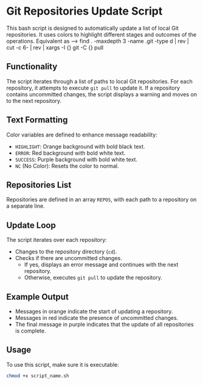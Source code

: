 # Git Repositories Update Script

This bash script is designed to automatically update a list of local Git repositories. It uses colors to highlight different stages and outcomes of the operations.
Equivalent as --> find . -maxdepth 3 -name .git -type d | rev | cut -c 6- | rev | xargs -I {} git -C {} pull

## Functionality

The script iterates through a list of paths to local Git repositories. For each repository, it attempts to execute `git pull` to update it. If a repository contains uncommitted changes, the script displays a warning and moves on to the next repository.

## Text Formatting

Color variables are defined to enhance message readability:

- `HIGHLIGHT`: Orange background with bold black text.
- `ERROR`: Red background with bold white text.
- `SUCCESS`: Purple background with bold white text.
- `NC` (No Color): Resets the color to normal.

## Repositories List

Repositories are defined in an array `REPOS`, with each path to a repository on a separate line.

## Update Loop

The script iterates over each repository:

- Changes to the repository directory (`cd`).
- Checks if there are uncommitted changes.
  - If yes, displays an error message and continues with the next repository.
  - Otherwise, executes `git pull` to update the repository.

## Example Output

- Messages in orange indicate the start of updating a repository.
- Messages in red indicate the presence of uncommitted changes.
- The final message in purple indicates that the update of all repositories is complete.

## Usage

To use this script, make sure it is executable:

```bash
chmod +x script_name.sh
